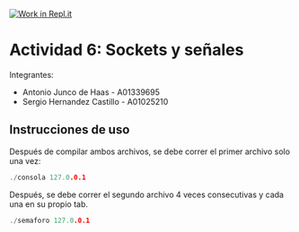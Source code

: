 [![Work in Repl.it](https://classroom.github.com/assets/work-in-replit-14baed9a392b3a25080506f3b7b6d57f295ec2978f6f33ec97e36a161684cbe9.svg)](https://classroom.github.com/online_ide?assignment_repo_id=297915&assignment_repo_type=GroupAssignmentRepo)
# Actividad 6: Sockets y señales

Integrantes:

- Antonio Junco de Haas - A01339695
- Sergio Hernandez Castillo - A01025210

## Instrucciones de uso

Después de compilar ambos archivos, se debe correr el primer archivo solo una vez:
```c
./consola 127.0.0.1
``` 
Después, se debe correr el segundo archivo 4 veces consecutivas y cada una en su propio tab.
```c
./semaforo 127.0.0.1
``` 

